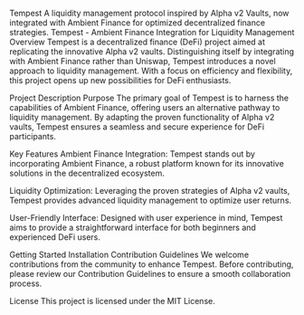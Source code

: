 Tempest
A liquidity management protocol inspired by Alpha v2 Vaults, now integrated with Ambient Finance for optimized decentralized finance strategies.
Tempest - Ambient Finance Integration for Liquidity Management
Overview
Tempest is a decentralized finance (DeFi) project aimed at replicating the innovative Alpha v2 vaults. Distinguishing itself by integrating with Ambient Finance rather than Uniswap, Tempest introduces a novel approach to liquidity management. With a focus on efficiency and flexibility, this project opens up new possibilities for DeFi enthusiasts.

Project Description
Purpose
The primary goal of Tempest is to harness the capabilities of Ambient Finance, offering users an alternative pathway to liquidity management. By adapting the proven functionality of Alpha v2 vaults, Tempest ensures a seamless and secure experience for DeFi participants.

Key Features
Ambient Finance Integration: Tempest stands out by incorporating Ambient Finance, a robust platform known for its innovative solutions in the decentralized ecosystem.

Liquidity Optimization: Leveraging the proven strategies of Alpha v2 vaults, Tempest provides advanced liquidity management to optimize user returns.

User-Friendly Interface: Designed with user experience in mind, Tempest aims to provide a straightforward interface for both beginners and experienced DeFi users.

Getting Started
Installation
Contribution Guidelines
We welcome contributions from the community to enhance Tempest. Before contributing, please review our Contribution Guidelines to ensure a smooth collaboration process.

License
This project is licensed under the MIT License. 

